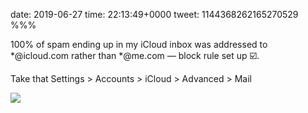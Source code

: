 date: 2019-06-27
time: 22:13:49+0000
tweet: 1144368262165270529
%%%

100% of spam ending up in my iCloud inbox was addressed to *@icloud.com rather than *@me.com — block rule set up ☑️.

Take that Settings &gt; Accounts &gt; iCloud &gt; Advanced &gt; Mail

![](D-Gc3UoWwAE89B6.jpg)
